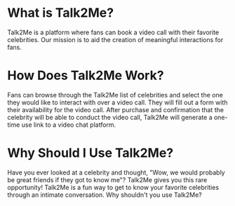 # **What is Talk2Me?**

Talk2Me is a platform where fans can book a video call with their favorite celebrities. Our mission is to aid the creation of meaningful interactions for fans.

# **How Does Talk2Me Work?**

Fans can browse through the Talk2Me list of celebrities and select the one they would like to interact with over a video call. They will fill out a form with their availability for the video call. After purchase and confirmation that the celebrity will be able to conduct the video call, Talk2Me will generate a one-time use link to a video chat platform.

# **Why Should I Use Talk2Me?**

Have you ever looked at a celebrity and thought, "Wow, we would probably be great friends if they got to know me"? Talk2Me gives you this rare opportunity! Talk2Me is a fun way to get to know your favorite celebrities through an intimate conversation. Why shouldn't you use Talk2Me?
